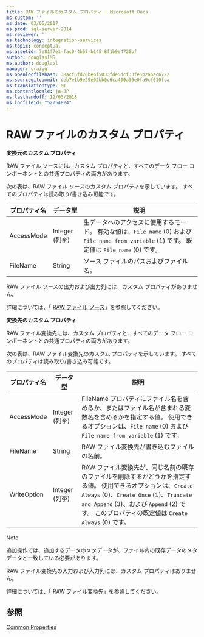 ```yaml
---
title: RAW ファイルのカスタム プロパティ | Microsoft Docs
ms.custom: ''
ms.date: 03/06/2017
ms.prod: sql-server-2014
ms.reviewer: ''
ms.technology: integration-services
ms.topic: conceptual
ms.assetid: 7e81f7e1-fac0-4b57-b145-8f1b9e4720bf
author: douglaslMS
ms.author: douglasl
manager: craigg
ms.openlocfilehash: 38acf6fd70bebf5033fde5dcf33fe5b2a6ac6722
ms.sourcegitcommit: ceb7e1b9e29e02bb0c6ca400a36e0fa9cf010fca
ms.translationtype: MT
ms.contentlocale: ja-JP
ms.lasthandoff: 12/03/2018
ms.locfileid: "52754824"
---
```

# <a name="raw-file-custom-properties"></a>RAW ファイルのカスタム プロパティ
  **変換元のカスタム プロパティ**  
  
 RAW ファイル ソースには、カスタム プロパティと、すべてのデータ フロー コンポーネントとの共通プロパティの両方があります。  
  
 次の表は、RAW ファイル ソースのカスタム プロパティを示しています。 すべてのプロパティは読み取り/書き込み可能です。  
  
|プロパティ名|データ型|説明|  
|-------------------|---------------|-----------------|  
|AccessMode|Integer (列挙)|生データへのアクセスに使用するモード。 有効な値は、`File name` (0) および `File name from variable` (1) です。 既定値は `File name` (0) です。|  
|FileName|String|ソース ファイルのパスおよびファイル名。|  
  
 RAW ファイル ソースの出力および出力列には、カスタム プロパティがありません。  
  
 詳細については、「 [RAW ファイル ソース](raw-file-source.md)」を参照してください。  
  
 **変換先のカスタム プロパティ**  
  
 RAW ファイル変換先には、カスタム プロパティと、すべてのデータ フロー コンポーネントとの共通プロパティの両方があります。  
  
 次の表は、RAW ファイル変換先のカスタム プロパティを示しています。 すべてのプロパティは読み取り/書き込み可能です。  
  
|プロパティ名|データ型|説明|  
|-------------------|---------------|-----------------|  
|AccessMode|Integer (列挙)|FileName プロパティにファイル名を含めるか、またはファイル名が含まれる変数名を含めるかを指定する値。 使用できるオプションは、`File name` (0) および `File name from variable` (1) です。|  
|FileName|String|RAW ファイル変換先が書き込むファイルの名前。|  
|WriteOption|Integer (列挙)|RAW ファイル変換先が、同じ名前の既存のファイルを削除するかどうかを指定する値。 使用できるオプションは、`Create Always` (0)、`Create Once` (1)、`Truncate and Append` (3)、および `Append` (2) です。 このプロパティの既定値は `Create Always` (0) です。|  
  
> [!NOTE]  
>  追加操作では、追加するデータのメタデータが、ファイル内の既存データのメタデータと一致している必要があります。  
  
 RAW ファイル変換先の入力および入力列には、カスタム プロパティはありません。  
  
 詳細については、「 [RAW ファイル変換先](raw-file-destination.md)」を参照してください。  
  
## <a name="see-also"></a>参照  
 [Common Properties](../common-properties.md)  
  
  
